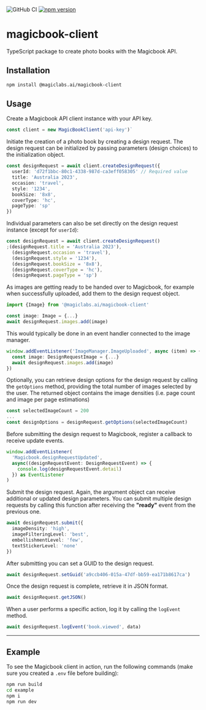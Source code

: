 ![GitHub CI](https://github.com/magiclabs-ai/mb-client/actions/workflows/ci.yml/badge.svg) [![npm version](https://img.shields.io/npm/v/@magiclabs.ai/magicbook-client.svg)](https://www.npmjs.com/package/@magiclabs.ai/magicbook-client)

# magicbook-client

TypeScript package to create photo books with the Magicbook API.

## Installation

```bash
npm install @magiclabs.ai/magicbook-client
```

## Usage

Create a Magicbook API client instance with your API key.

```ts
const client = new MagicBookClient('api-key')`
```

Initiate the creation of a photo book by creating a design request. The design request can be initialized by passing parameters (design choices) to the initialization object.

```ts
const designRequest = await client.createDesignRequest({
  userId: 'd72f1bbc-80c1-4338-987d-ca3eff058305' // Required value
  title: 'Australia 2023',
  occasion: 'travel',
  style: '1234',
  bookSize: '8x8',
  coverType: 'hc',
  pageType: 'sp'
})
```

Individual parameters can also be set directly on the design request instance (except for `userId`):

```ts
const designRequest = await client.createDesignRequest()
;(designRequest.title = 'Australia 2023'),
  (designRequest.occasion = 'travel'),
  (designRequest.style = '1234'),
  (designRequest.bookSize = '8x8'),
  (designRequest.coverType = 'hc'),
  (designRequest.pageType = 'sp')
```

As images are getting ready to be handed over to Magicbook, for example when successfully uploaded, add them to the design request object.

```ts
import {Image} from '@magiclabs.ai/magicbook-client'

const image: Image = {...}
await designRequest.images.add(image)
```

This would typically be done in an event handler connected to the image manager.

```ts
window.addEventListener('ImageManager.ImageUploaded', async (item) => {
  const image: DesignRequestImage = {...}
  await designRequest.images.add(image)
})
```

Optionally, you can retrieve design options for the design request by calling the `getOptions` method, providing the total number of images selected by the user. The returned object contains the image densities (i.e. page count and image per page estimations)

```ts
const selectedImageCount = 200
...
const designOptions = designRequest.getOptions(selectedImageCount)
```

Before submitting the design request to Magicbook, register a callback to receive update events.

```ts
window.addEventListener(
  'Magicbook.designRequestUpdated',
  async((designRequestEvent: DesignRequestEvent) => {
    console.log(designRequestEvent.detail)
  }) as EventListener
)
```

Submit the design request. Again, the argument object can receive additional or updated design parameters.
You can submit multiple design requests by calling this function after receiving the **"ready"** event from the previous one.

```ts
await designRequest.submit({
  imageDensity: 'high',
  imageFilteringLevel: 'best',
  embellishmentLevel: 'few',
  textStickerLevel: 'none'
})
```

After submitting you can set a GUID to the design request.

```ts
await designRequest.setGuid('a9ccb406-015a-47df-bb59-ea171b8617ca')
```

Once the design request is complete, retrieve it in JSON format.

```ts
await designRequest.getJSON()
```

When a user performs a specific action, log it by calling the `logEvent` method.

```ts
await designRequest.logEvent('book.viewed', data)
```

---

## Example

To see the Magicbook client in action, run the following commands (make sure you created a `.env` file before building):

```bash
npm run build
cd example
npm i
npm run dev
```
